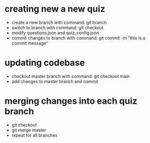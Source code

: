 # creating new a new quiz
- create a new branch with command: git branch <name>
- switch to branch with command: git checkout <name>
- modify questions.json and quiz_config.json
- commit changes to branch with command: git commit -m "this is a commit message"

# updating codebase
- checkout master branch with command: git checkout main
- add changes to master branch and commit

# merging changes into each quiz branch
- git checkout <branch-name>
- git merge master
- repeat for all branches
